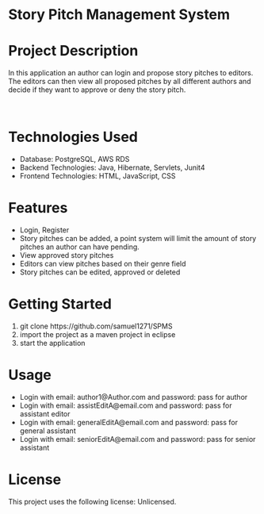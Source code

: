 <h1>Story Pitch Management System</h1>

<h1>Project Description</h1>
    <p>In this application an author can login and propose story pitches to editors.  The editors can then view all proposed pitches by all different authors and decide if they want to approve or deny the story pitch.</p><br>

<h1>Technologies Used</h1>
    <ul>
        <li>Database: PostgreSQL, AWS RDS</li>
        <li>Backend Technologies: Java, Hibernate, Servlets, Junit4</li>
        <li>Frontend Technologies: HTML, JavaScript, CSS</li>
    </ul>

<h1>Features</h1>
    <ul>
        <li>Login, Register</li>
        <li>Story pitches can be added, a point system will limit the amount of story pitches an author can have pending.</li>
        <li>View approved story pitches </li>
        <li>Editors can view pitches based on their genre field </li>
        <li>Story pitches can be edited, approved or deleted </li>
    </ul>

<h1>Getting Started</h1>
    <ol>
        <li>git clone https://github.com/samuel1271/SPMS</li>
        <li>import the project as a maven project in eclipse</li>
        <li>start the application</li>
    </ol>
    
<h1>Usage</h1>
    <ul>
        <li>Login with email: author1@Author.com and password: pass for author</li>
        <li>Login with email: assistEditA@email.com and password: pass for assistant editor</li>
        <li>Login with email: generalEditA@email.com and password: pass for general assistant</li> 
        <li>Login with email: seniorEditA@email.com and password: pass for senior assistant</li> 
    </ul>
    
<h1>License</h1>
    This project uses the following license: Unlicensed.

